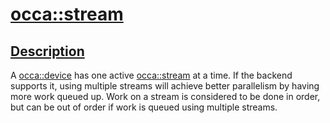 <h1 id="occa::stream">
 <a href="#/api/stream/" class="anchor">
   <span>occa::stream</span>
  </a>
</h1>

<h2 id="description">
 <a href="#/api/stream/?id=description" class="anchor">
   <span>Description</span>
  </a>
</h2>

A [occa::device](/api/device/) has one active [occa::stream](/api/stream/) at a time.
If the backend supports it, using multiple streams will achieve better parallelism by having more work queued up.
Work on a stream is considered to be done in order, but can be out of order if work is queued using multiple streams.